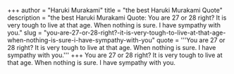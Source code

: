 +++
author = "Haruki Murakami"
title = "the best Haruki Murakami Quote"
description = "the best Haruki Murakami Quote: You are 27 or 28 right? It is very tough to live at that age. When nothing is sure. I have sympathy with you."
slug = "you-are-27-or-28-right?-it-is-very-tough-to-live-at-that-age-when-nothing-is-sure-i-have-sympathy-with-you"
quote = '''You are 27 or 28 right? It is very tough to live at that age. When nothing is sure. I have sympathy with you.'''
+++
You are 27 or 28 right? It is very tough to live at that age. When nothing is sure. I have sympathy with you.

